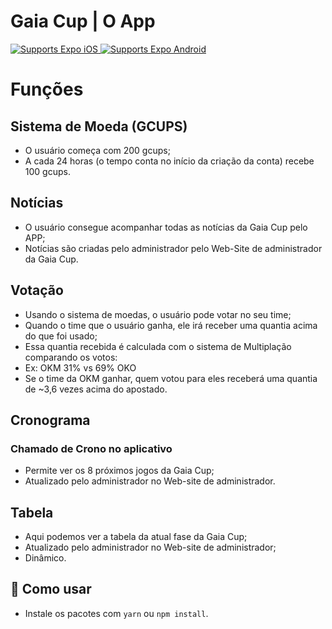 # Gaia Cup | O App

<p>
  <!-- iOS -->
  <a href="https://itunes.apple.com/app/apple-store/id982107779">
    <img alt="Supports Expo iOS" longdesc="Supports Expo iOS" src="https://img.shields.io/badge/iOS-4630EB.svg?style=flat-square&logo=APPLE&labelColor=999999&logoColor=fff" />
  </a>
  <!-- Android -->
  <a href="https://play.google.com/store/apps/details?id=host.exp.exponent&referrer=blankexample">
    <img alt="Supports Expo Android" longdesc="Supports Expo Android" src="https://img.shields.io/badge/Android-4630EB.svg?style=flat-square&logo=ANDROID&labelColor=A4C639&logoColor=fff" />
  </a>
</p>

# Funções

## Sistema de Moeda (GCUPS)

- O usuário começa com 200 gcups;
- A cada 24 horas (o tempo conta no início da criação da conta) recebe 100 gcups.

## Notícias

- O usuário consegue acompanhar todas as notícias da Gaia Cup pelo APP;
- Notícias são criadas pelo administrador pelo Web-Site de administrador da Gaia Cup.

## Votação

- Usando o sistema de moedas, o usuário pode votar no seu time;
- Quando o time que o usuário ganha, ele irá receber uma quantia acima do que foi usado;
- Essa quantia recebida é calculada com o sistema de Multiplação comparando os votos:
 - Ex: OKM 31% vs 69% OKO
 - Se o time da OKM ganhar, quem votou para eles receberá uma quantia de ~3,6 vezes acima do apostado.

## Cronograma
### Chamado de Crono no aplicativo

- Permite ver os 8 próximos jogos da Gaia Cup;
- Atualizado pelo administrador no Web-site de administrador.

## Tabela

- Aqui podemos ver a tabela da atual fase da Gaia Cup;
- Atualizado pelo administrador no Web-site de administrador;
- Dinâmico.

## 🚀 Como usar

- Instale os pacotes com `yarn` ou `npm install`.
